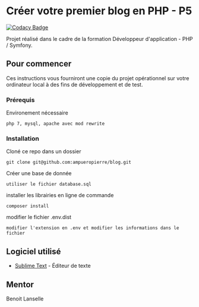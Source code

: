# Créer votre premier blog en PHP - P5

[![Codacy Badge](https://api.codacy.com/project/badge/Grade/08cac97ac535452ebadb65500ddb7ff7)](https://app.codacy.com/app/ampueropierre/blog?utm_source=github.com&utm_medium=referral&utm_content=ampueropierre/blog&utm_campaign=Badge_Grade_Settings)

Projet réalisé dans le cadre de la formation Développeur d'application - PHP / Symfony.

## Pour commencer

Ces instructions vous fourniront une copie du projet opérationnel sur votre ordinateur local à des fins de développement et de test. 

### Prérequis

Environement nécessaire

```
php 7, mysql, apache avec mod rewrite
```

### Installation

Cloné ce repo dans un dossier

```
git clone git@github.com:ampueropierre/blog.git
```
Créer une base de donnée

```
utiliser le fichier database.sql
```
installer les librairies en ligne de commande

```
composer install
```
modifier le fichier .env.dist

```
modifier l'extension en .env et modifier les informations dans le fichier 
```

## Logiciel utilisé

*   [Sublime Text](https://www.sublimetext.com/) - Éditeur de texte

## Mentor

Benoit Lanselle